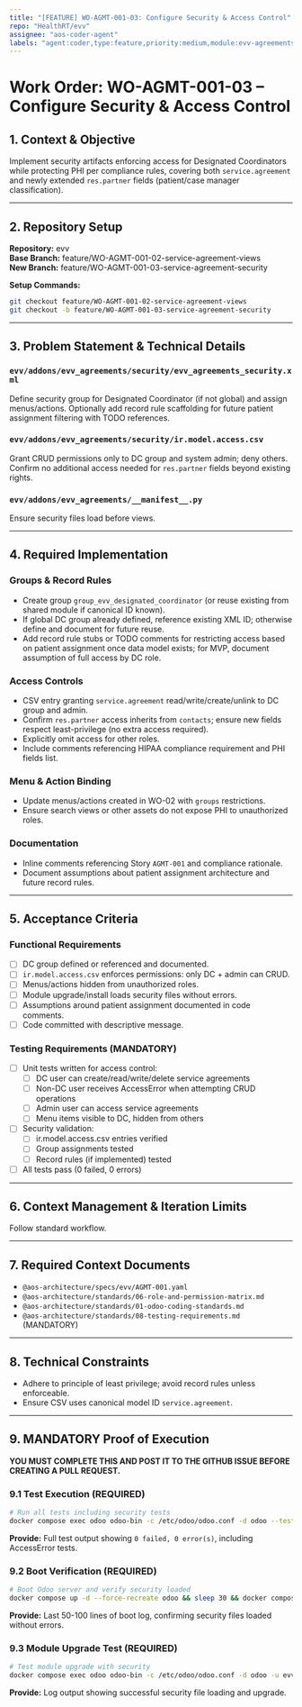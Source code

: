 ```yaml
---
title: "[FEATURE] WO-AGMT-001-03: Configure Security & Access Control"
repo: "HealthRT/evv"
assignee: "aos-coder-agent"
labels: "agent:coder,type:feature,priority:medium,module:evv-agreements"
---
```

# Work Order: WO-AGMT-001-03 – Configure Security & Access Control

## 1. Context & Objective

Implement security artifacts enforcing access for Designated Coordinators while protecting PHI per compliance rules, covering both `service.agreement` and newly extended `res.partner` fields (patient/case manager classification).

---

## 2. Repository Setup

**Repository:** evv  
**Base Branch:** feature/WO-AGMT-001-02-service-agreement-views  
**New Branch:** feature/WO-AGMT-001-03-service-agreement-security

**Setup Commands:**
```bash
git checkout feature/WO-AGMT-001-02-service-agreement-views
git checkout -b feature/WO-AGMT-001-03-service-agreement-security
```

---

## 3. Problem Statement & Technical Details

### `evv/addons/evv_agreements/security/evv_agreements_security.xml`
Define security group for Designated Coordinator (if not global) and assign menus/actions. Optionally add record rule scaffolding for future patient assignment filtering with TODO references.

### `evv/addons/evv_agreements/security/ir.model.access.csv`
Grant CRUD permissions only to DC group and system admin; deny others. Confirm no additional access needed for `res.partner` fields beyond existing rights.

### `evv/addons/evv_agreements/__manifest__.py`
Ensure security files load before views.

---

## 4. Required Implementation

### Groups & Record Rules
- Create group `group_evv_designated_coordinator` (or reuse existing from shared module if canonical ID known).
- If global DC group already defined, reference existing XML ID; otherwise define and document for future reuse.
- Add record rule stubs or TODO comments for restricting access based on patient assignment once data model exists; for MVP, document assumption of full access by DC role.

### Access Controls
- CSV entry granting `service.agreement` read/write/create/unlink to DC group and admin.
- Confirm `res.partner` access inherits from `contacts`; ensure new fields respect least-privilege (no extra access required).
- Explicitly omit access for other roles.
- Include comments referencing HIPAA compliance requirement and PHI fields list.

### Menu & Action Binding
- Update menus/actions created in WO-02 with `groups` restrictions.
- Ensure search views or other assets do not expose PHI to unauthorized roles.

### Documentation
- Inline comments referencing Story `AGMT-001` and compliance rationale.
- Document assumptions about patient assignment architecture and future record rules.

---

## 5. Acceptance Criteria

### Functional Requirements
- [ ] DC group defined or referenced and documented.
- [ ] `ir.model.access.csv` enforces permissions: only DC + admin can CRUD.
- [ ] Menus/actions hidden from unauthorized roles.
- [ ] Module upgrade/install loads security files without errors.
- [ ] Assumptions around patient assignment documented in code comments.
- [ ] Code committed with descriptive message.

### Testing Requirements (MANDATORY)
- [ ] Unit tests written for access control:
  - [ ] DC user can create/read/write/delete service agreements
  - [ ] Non-DC user receives AccessError when attempting CRUD operations
  - [ ] Admin user can access service agreements
  - [ ] Menu items visible to DC, hidden from others
- [ ] Security validation:
  - [ ] ir.model.access.csv entries verified
  - [ ] Group assignments tested
  - [ ] Record rules (if implemented) tested
- [ ] All tests pass (0 failed, 0 errors)

---

## 6. Context Management & Iteration Limits

Follow standard workflow.

---

## 7. Required Context Documents

- `@aos-architecture/specs/evv/AGMT-001.yaml`
- `@aos-architecture/standards/06-role-and-permission-matrix.md`
- `@aos-architecture/standards/01-odoo-coding-standards.md`
- `@aos-architecture/standards/08-testing-requirements.md` (MANDATORY)

---

## 8. Technical Constraints

- Adhere to principle of least privilege; avoid record rules unless enforceable.
- Ensure CSV uses canonical model ID `service.agreement`.

---

## 9. MANDATORY Proof of Execution

**YOU MUST COMPLETE THIS AND POST IT TO THE GITHUB ISSUE BEFORE CREATING A PULL REQUEST.**

### 9.1 Test Execution (REQUIRED)
```bash
# Run all tests including security tests
docker compose exec odoo odoo-bin -c /etc/odoo/odoo.conf -d odoo --test-enable --stop-after-init -u evv_agreements --log-level=test
```
**Provide:** Full test output showing `0 failed, 0 error(s)`, including AccessError tests.

### 9.2 Boot Verification (REQUIRED)
```bash
# Boot Odoo server and verify security loaded
docker compose up -d --force-recreate odoo && sleep 30 && docker compose logs --tail="100" odoo
```
**Provide:** Last 50-100 lines of boot log, confirming security files loaded without errors.

### 9.3 Module Upgrade Test (REQUIRED)
```bash
# Test module upgrade with security
docker compose exec odoo odoo-bin -c /etc/odoo/odoo.conf -d odoo -u evv_agreements --stop-after-init
```
**Provide:** Log output showing successful security file loading and upgrade.


